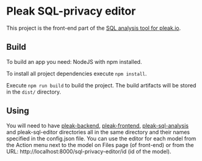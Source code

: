 # Pleak SQL-privacy editor

This project is the front-end part of the [SQL analysis tool for pleak.io](https://github.com/pleak-tools/pleak-sql-analysis).

## Build

To build an app you need: NodeJS with npm installed.

To install all project dependencies execute `npm install`.

Execute `npm run build` to build the project. The build artifacts will be stored in the `dist/` directory.

## Using

You will need to have [pleak-backend](https://github.com/pleak-tools/pleak-backend), [pleak-frontend](https://github.com/pleak-tools/pleak-frontend), [pleak-sql-analysis](https://github.com/pleak-tools/pleak-sql-analysis) and pleak-sql-editor directories all in the same directory and their names specified in the config.json file.
You can use the editor for each model from the Action menu next to the model on Files page (of front-end) or from the URL: http://localhost:8000/sql-privacy-editor/id (id of the model).
